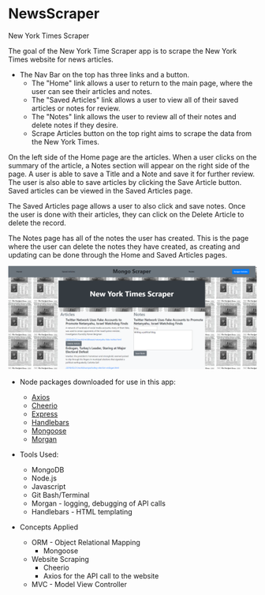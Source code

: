# NewsScraper

New York Times Scraper

The goal of the New York Time Scraper app is to scrape the New York Times website for news articles. 

* The Nav Bar on the top has three links and a button.
    * The "Home" link allows a user to return to the main page, where the user can see their articles and notes. 
    * The "Saved Articles" link allows a user to view all of their saved articles or notes for review. 
    * The "Notes" link allows the user to review all of their notes and delete notes if they desire. 
    * Scrape Articles button on the top right aims to scrape the data from the New York Times.

On the left side of the Home page are the articles. When a user clicks on the summary of the article, a Notes section will appear on the right side of the page. A user is able to save a Title and a Note and save it for further review. The user is also able to save articles by clicking the Save Article button. Saved articles can be viewed in the Saved Articles page.

The Saved Articles page allows a user to also click and save notes. Once the user is done with their articles, they can click on the Delete Article to delete the record.

The Notes page has all of the notes the user has created. This is the page where the user can delete the notes they have created, as creating and updating can be done through the Home and Saved Articles pages.

![New York Times Scraper](/public/img/NYTScrape.PNG)

* Node packages downloaded for use in this app:
    * [Axios](https://www.npmjs.com/package/axios)
    * [Cheerio](https://www.npmjs.com/package/cheerio)
    * [Express](https://www.npmjs.com/package/express)
    * [Handlebars](https://www.npmjs.com/package/express-handlebars)
    * [Mongoose](https://www.npmjs.com/package/mongoose)
    * [Morgan](https://www.npmjs.com/package/morgan)

* Tools Used:
    * MongoDB
    * Node.js
    * Javascript
    * Git Bash/Terminal
    * Morgan - logging, debugging of API calls
    * Handlebars - HTML templating

* Concepts Applied
    * ORM - Object Relational Mapping
        * Mongoose
    * Website Scraping
        * Cheerio
        * Axios for the API call to the website 
    * MVC - Model View Controller
